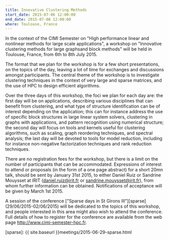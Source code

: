```yaml
---
title: Innovative Clustering Methods
start_date: 2015-07-06 12:00:00
end_date: 2015-07-08 12:00:00
where: Toulouse, France
---
```


In the context of the CIMI Semester on "High performance linear and
nonlinear methods for large scale applications", a workshop on
"Innovative clustering methods for large graphsand block methods" will
be held in Toulouse, France, from 6th to 8th July 2015.

The format that we plan for the workshop is for a few short
presentations, on the topics of the day, leaving a lot of time for
exchanges and discussions amongst participants.  The central theme of
the workshop is to investigate clustering techniques in the context of
very large and sparse matrices, and the use of HPC to design efficient
algorithms.

Over the three days of this workshop, the foci we plan for each day
are: the first day will be on applications, describing various
disciplines that can benefit from clustering, and what type of
structure identification can be of interest depending on the
application; this can for instance address the use of specific block
structures in large linear system solvers, clustering in graphs with
applications, and pattern recognition using numerical structure; the
second day will focus on tools and kernels useful for clustering
algorithms, such as scaling, graph reordering techniques, and spectral
analysis; the last day will be devoted to tools for model reduction,
including for instance non-negative factorization techniques and rank
reduction techniques.

There are no registration fees for the workshop, but there is a limit
on the number of participants that can be accommodated. Expressions
of interest to attend or proposals (in the form of a one page
abstract) for a short 20mn talk, should be sent by January 31st 2015,
to either Daniel Ruiz or Sandrine Mouysset at IRIT
(daniel.ruiz@irit.fr or sandrine.mouysset@irit.fr), from whom further
information can be obtained.  Notifications of acceptance will be
given by March 1st 2015.

A session of the conference ["Sparse days in St Girons III"][sparse]
(29/06/2015-02/06/2015) will be dedicated to the topics of this
workshop, and people interested in this area might also wish to attend
the conference. Full details of how to register for the conference are
available from the web page <http://www.cimi-semester-hpc.fr>.

[sparse]: {{ site.baseurl }}meetings/2015-06-29-sparse.html
